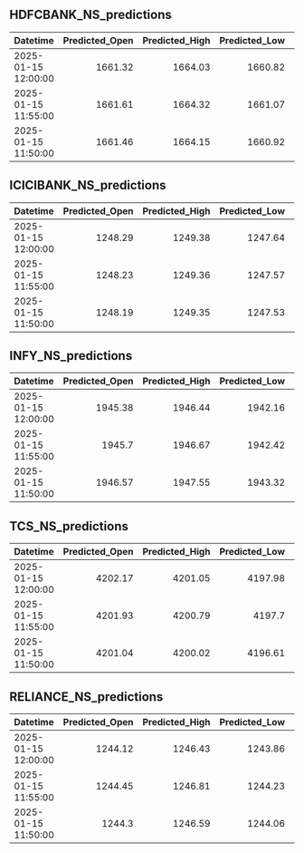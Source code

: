 ## HDFCBANK_NS_predictions
| Datetime            |   Predicted_Open |   Predicted_High |   Predicted_Low |   Predicted_Close |   Predicted_Volume |
|:--------------------|-----------------:|-----------------:|----------------:|------------------:|-------------------:|
| 2025-01-15 12:00:00 |          1661.32 |          1664.03 |         1660.82 |           1661.95 |             127245 |
| 2025-01-15 11:55:00 |          1661.61 |          1664.32 |         1661.07 |           1662.28 |             126139 |
| 2025-01-15 11:50:00 |          1661.46 |          1664.15 |         1660.92 |           1662.14 |             126132 |

## ICICIBANK_NS_predictions
| Datetime            |   Predicted_Open |   Predicted_High |   Predicted_Low |   Predicted_Close |   Predicted_Volume |
|:--------------------|-----------------:|-----------------:|----------------:|------------------:|-------------------:|
| 2025-01-15 12:00:00 |          1248.29 |          1249.38 |         1247.64 |           1250.06 |            58833.9 |
| 2025-01-15 11:55:00 |          1248.23 |          1249.36 |         1247.57 |           1250.01 |            59267.5 |
| 2025-01-15 11:50:00 |          1248.19 |          1249.35 |         1247.53 |           1250    |            59722.3 |

## INFY_NS_predictions
| Datetime            |   Predicted_Open |   Predicted_High |   Predicted_Low |   Predicted_Close |   Predicted_Volume |
|:--------------------|-----------------:|-----------------:|----------------:|------------------:|-------------------:|
| 2025-01-15 12:00:00 |          1945.38 |          1946.44 |         1942.16 |           1943.61 |            65393.6 |
| 2025-01-15 11:55:00 |          1945.7  |          1946.67 |         1942.42 |           1943.86 |            65041.9 |
| 2025-01-15 11:50:00 |          1946.57 |          1947.55 |         1943.32 |           1944.79 |            65740.3 |

## TCS_NS_predictions
| Datetime            |   Predicted_Open |   Predicted_High |   Predicted_Low |   Predicted_Close |   Predicted_Volume |
|:--------------------|-----------------:|-----------------:|----------------:|------------------:|-------------------:|
| 2025-01-15 12:00:00 |          4202.17 |          4201.05 |         4197.98 |           4201.35 |            13751.7 |
| 2025-01-15 11:55:00 |          4201.93 |          4200.79 |         4197.7  |           4201.07 |            13551.7 |
| 2025-01-15 11:50:00 |          4201.04 |          4200.02 |         4196.61 |           4200.19 |            12563   |

## RELIANCE_NS_predictions
| Datetime            |   Predicted_Open |   Predicted_High |   Predicted_Low |   Predicted_Close |   Predicted_Volume |
|:--------------------|-----------------:|-----------------:|----------------:|------------------:|-------------------:|
| 2025-01-15 12:00:00 |          1244.12 |          1246.43 |         1243.86 |           1244.36 |             142059 |
| 2025-01-15 11:55:00 |          1244.45 |          1246.81 |         1244.23 |           1244.71 |             142788 |
| 2025-01-15 11:50:00 |          1244.3  |          1246.59 |         1244.06 |           1244.58 |             146080 |

